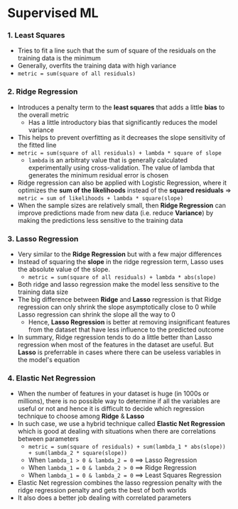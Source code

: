 # Supervised ML

### 1. Least Squares
- Tries to fit a line such that the sum of square of the residuals on the training data is the minimum
- Generally, overfits the training data with high variance
- `metric = sum(square of all residuals)`

### 2. Ridge Regression
- Introduces a penalty term to the **least squares** that adds a little **bias** to the overall metric
	- Has a little introductory bias that significantly reduces the model variance
- This helps to prevent overfitting as it decreases the slope sensitivity of the fitted line
- `metric = sum(square of all residuals) + lambda * square of slope` 
	- `lambda` is an arbitraty value that is generally calculated experimentally using cross-validation. The value of lambda that generates the minimum residual error is chosen
- Ridge regression can also be applied with Logistic Regression, where it optimizes the **sum of the likelihoods** instead of the **squared residuals** => `metric = sum of likelihoods + lambda * square(slope)`
- When the sample sizes are relatively small, then **Ridge Regression** can improve predictions made from new data (i.e. reduce **Variance**) by making the predictions less sensitive to the training data

### 3. Lasso Regression
- Very similar to the **Ridge Regression** but with a few major differences
- Instead of squaring the **slope** in the ridge regression term, Lasso uses the absolute value of the slope.
	- `metric = sum(square of all residuals) + lambda * abs(slope)`
- Both ridge and lasso regression make the model less sensitive to the training data size
- The big difference between **Ridge** and **Lasso** regression is that Ridge regression can only shrink the slope asymptotically close to 0 while Lasso regression can shrink the slope all the way to 0
	- Hence, **Lasso Regression** is better at removing insignificant features from the dataset that have less influence to the predicted outcome
- In summary, Ridge regression tends to do a little better than Lasso regression when most of the features in the dataset are useful. But **Lasso** is preferrable in cases where there can be useless variables in the model's equation

### 4. Elastic Net Regression
- When the number of features in your dataset is huge (in 1000s or millions), there is no possible way to determine if all the variables are useful or not and hence it is difficult to decide which regression technique to choose among **Ridge** & **Lasso**
- In such case, we use a hybrid technique called **Elastic Net Regression** which is good at dealing with situations when there are correlations between parameters
	- `metric = sum(square of residuals) + sum(lambda_1 * abs(slope)) + sum(lambda_2 * square(slope))`
	- When `lambda_1 > 0 & lambda_2 = 0` ==> Lasso Regression
	- When `lambda_1 = 0 & lambda_2 > 0` ==> Ridge Regression
	- When `lambda_1 = 0 & lambda_2 = 0` ==> Least Squares Regression 
- Elastic Net regression combines the lasso regression penalty with the ridge regression penalty and gets the best of both worlds
- It also does a better job dealing with correlated parameters
